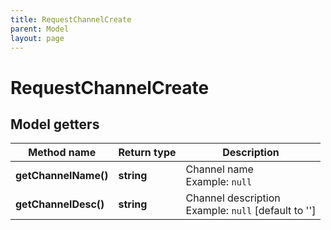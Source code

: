 ```yaml
---
title: RequestChannelCreate
parent: Model
layout: page
---
```


# RequestChannelCreate

## Model getters

Method name | Return type | Description
------------ | ------------- | -------------
**getChannelName()** | **string** | Channel name <br>Example: `null` 
**getChannelDesc()** | **string** | Channel description <br>Example: `null`  [default to '']

